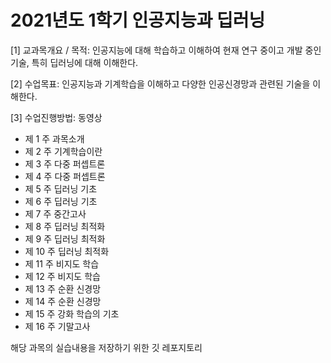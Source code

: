 # 2021년도 1학기 인공지능과 딥러닝

[1] 교과목개요 / 목적: 인공지능에 대해 학습하고 이해하여 현재 연구 중이고 개발 중인 기술, 특히 딥러닝에 대해 이해한다.

[2] 수업목표: 인공지능과 기계학습을 이해하고 다양한 인공신경망과 관련된 기술을 이해한다.

[3] 수업진행방법: 동영상

- 제 1 주	과목소개
- 제 2 주	기계학습이란
- 제 3 주	다중 퍼셉트론
- 제 4 주	다중 퍼셉트론
- 제 5 주	딥러닝 기초
- 제 6 주	딥러닝 기초
- 제 7 주	중간고사
- 제 8 주	딥러닝 최적화
- 제 9 주	딥러닝 최적화
- 제 10 주	딥러닝 최적화
- 제 11 주	비지도 학습
- 제 12 주	비지도 학습
- 제 13 주	순환 신경망
- 제 14 주	순환 신경망
- 제 15 주	강화 학습의 기초
- 제 16 주	기말고사

해당 과목의 실습내용을 저장하기 위한 깃 레포지토리